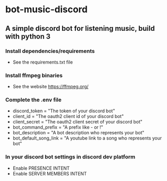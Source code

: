 # bot-music-discord
## A simple discord bot for listening music, build with python 3
### Install dependencies/requirements
- See the requirements.txt file
### Install ffmpeg binaries
 - See the website https://ffmpeg.org/
### Complete the .env file
- discord_token = "The token of your discord bot"
- client_id = "The oauth2 client id of your discord bot"
- client_secret = "The oauth2 client secret of your discord bot"
- bot_command_prefix = "A prefix like - or !"
- bot_description = "A bot description who represents your bot"
- bot_default_song_link = "A youtube link to a song who represents your bot"
### In your discord bot settings in discord dev platform
- Enable PRESENCE INTENT
- Enable SERVER MEMBERS INTENT
